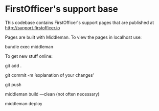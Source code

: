 FirstOfficer's support base
=======

This codebase contains FirstOfficer's support pages that are published at http://support.firstofficer.io

Pages are built with Middleman. To view the pages in localhost use:

bundle exec middleman

To get new stuff online:

git add .

git commit -m ‘explanation of your changes'

git push

middleman build —clean (not often necessary)

middleman deploy
